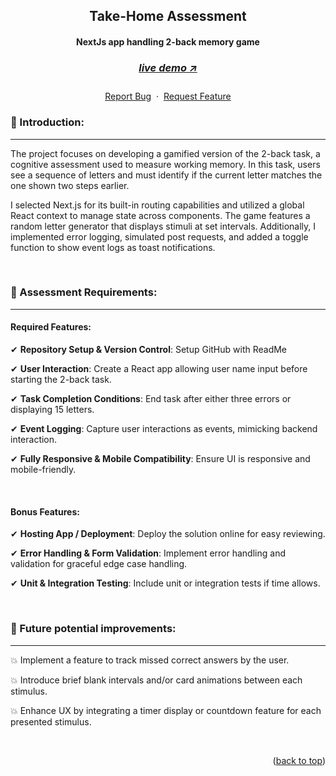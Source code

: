 <a name="readme-top"></a>

<!-- -------------------------------------------------------------------------- -->
<!-- HEADING STUFF  -->
<div align="center">
  <h2>Take-Home Assessment</h2>
  <h4>NextJs app handling 2-back memory game<h4>
  <h3> 
    <a href='https://thymia-mutaremalcolms-projects.vercel.app/' target='_blank'>
      <h5>live demo ↗</h5>
    </a>
  </h3>
  <p align="center">
    <a href="https://github.com/yourusername/thymia-take-home/issues">Report Bug</a>
    &nbsp;·&nbsp;
    <a href="https://github.com/yourusername/thymia-take-home/issues">Request Feature</a>
  </p>
</div>

<!-- -------------------------------------------------------------------------- -->

### 👋 Introduction:

---

The project focuses on developing a gamified version of the 2-back task, a cognitive assessment used to measure working memory. In this task, users see a sequence of letters and must identify if the current letter matches the one shown two steps earlier.

I selected Next.js for its built-in routing capabilities and utilized a global React context to manage state across components. The game features a random letter generator that displays stimuli at set intervals. Additionally, I implemented error logging, simulated post requests, and added a toggle function to show event logs as toast notifications.

<br/>

<!-- -------------------------------------------------------------------------- -->
<!-- DEMO IMAGES  -->
<!-- <div align=center>
<a href='https://thymia-mutaremalcolms-projects.vercel.app/' align=center>
    <img src="./src/assets/GitHub/mobile-demo.png" alt="Demo-Mobile-View" title="Demo-Image-Mobile" width="170" height="255">    
    <img src="./src/assets/GitHub/desktop-demo.png" alt="Demo-Desktop-View" title="Demo-Image-Desktop" width="400" height="250"> 
</a>
</div>
<br> -->

<!-- -------------------------------------------------------------------------- -->

### 🔑 Assessment Requirements:

---

#### Required Features:

✔ **Repository Setup & Version Control**: Setup GitHub with ReadMe

✔ **User Interaction**: Create a React app allowing user name input before starting the 2-back task.

✔ **Task Completion Conditions**: End task after either three errors or displaying 15 letters.

✔ **Event Logging**: Capture user interactions as events, mimicking backend interaction.

✔ **Fully Responsive & Mobile Compatibility**: Ensure UI is responsive and mobile-friendly.

<br/>

#### Bonus Features:

✔ **Hosting App / Deployment**: Deploy the solution online for easy reviewing.

✔ **Error Handling & Form Validation**: Implement error handling and validation for graceful edge case handling.

✔ **Unit & Integration Testing**: Include unit or integration tests if time allows.

<br/>

<!-- -------------------------------------------------------------------------- -->

### 🎯 Future potential improvements:

---

💥 Implement a feature to track missed correct answers by the user.

💥 Introduce brief blank intervals and/or card animations between each stimulus.

💥 Enhance UX by integrating a timer display or countdown feature for each presented stimulus.

<br/>

<!-- -------------------------------------------------------------------------- -->
<p align="right">(<a href="#readme-top">back to top</a>)</p>

<br/> <br/>
